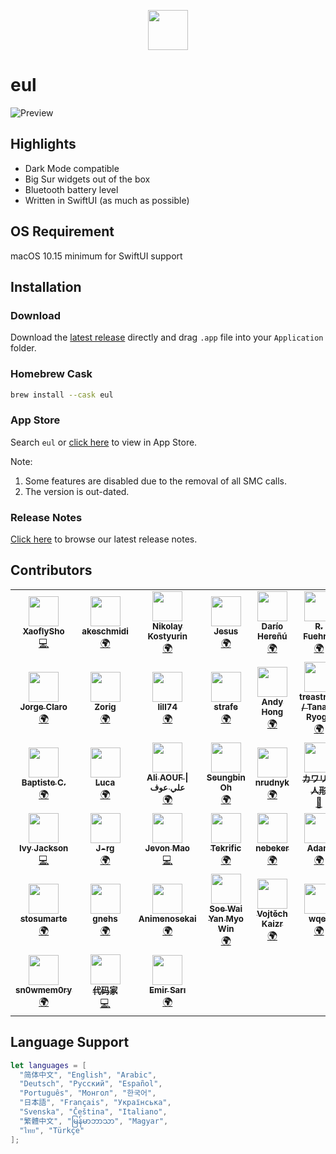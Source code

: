 <p align="center">
  <img src="https://user-images.githubusercontent.com/14722250/93017676-1a009c00-f5fd-11ea-9b8e-c69c2cd4fa89.png" height=64 />
</p>

# eul

![Preview](https://user-images.githubusercontent.com/14722250/105626766-f718ab00-5e6c-11eb-9761-661ff85c8faf.jpg)

## Highlights

- Dark Mode compatible
- Big Sur widgets out of the box
- Bluetooth battery level
- Written in SwiftUI (as much as possible)

## OS Requirement

macOS 10.15 minimum for SwiftUI support

## Installation

### Download

Download the [latest release](https://github.com/gao-sun/eul/releases/latest/download/eul.app.zip) directly and drag `.app` file into your `Application` folder.

### Homebrew Cask

```bash
brew install --cask eul
```

### App Store

Search `eul` or [click here](https://apps.apple.com/us/app/eul/id1537133867) to view in App Store.

Note:

1. Some features are disabled due to the removal of all SMC calls.
2. The version is out-dated.

### Release Notes

[Click here](https://github.com/gao-sun/eul/releases/latest) to browse our latest release notes.

## Contributors

<!-- ALL-CONTRIBUTORS-LIST:START - Do not remove or modify this section -->
<!-- prettier-ignore-start -->
<!-- markdownlint-disable -->
<table>
  <tr>
    <td align="center"><a href="https://github.com/XaoflySho"><img src="https://avatars3.githubusercontent.com/u/13835089?v=4?s=48" width="48px;" alt=""/><br /><sub><b>XaoflySho</b></sub></a><br /><a href="https://github.com/gao-sun/eul/commits?author=XaoflySho" title="Code">💻</a></td>
    <td align="center"><a href="https://github.com/akeschmidi"><img src="https://avatars1.githubusercontent.com/u/10963753?v=4?s=48" width="48px;" alt=""/><br /><sub><b>akeschmidi</b></sub></a><br /><a href="#translation-akeschmidi" title="Translation">🌍</a></td>
    <td align="center"><a href="http://artkost.ru/"><img src="https://avatars2.githubusercontent.com/u/62051?v=4?s=48" width="48px;" alt=""/><br /><sub><b>Nikolay Kostyurin</b></sub></a><br /><a href="#translation-JiLiZART" title="Translation">🌍</a></td>
    <td align="center"><a href="http://jesusm.github.io/"><img src="https://avatars3.githubusercontent.com/u/752469?v=4?s=48" width="48px;" alt=""/><br /><sub><b>Jesus</b></sub></a><br /><a href="#translation-JesusM" title="Translation">🌍</a></td>
    <td align="center"><a href="https://github.com/kant"><img src="https://avatars1.githubusercontent.com/u/32717?v=4?s=48" width="48px;" alt=""/><br /><sub><b>Darío Hereñú</b></sub></a><br /><a href="#translation-kant" title="Translation">🌍</a></td>
    <td align="center"><a href="http://opensource.generali-cloud.net/"><img src="https://avatars2.githubusercontent.com/u/25303664?v=4?s=48" width="48px;" alt=""/><br /><sub><b>R. Fuehrer</b></sub></a><br /><a href="#translation-rfuehrer" title="Translation">🌍</a></td>
  </tr>
  <tr>
    <td align="center"><a href="https://github.com/jorgeclaro"><img src="https://avatars2.githubusercontent.com/u/10659042?v=4?s=48" width="48px;" alt=""/><br /><sub><b>Jorge Claro</b></sub></a><br /><a href="#translation-jorgeclaro" title="Translation">🌍</a></td>
    <td align="center"><a href="https://medium.com/@zorig"><img src="https://avatars0.githubusercontent.com/u/1277672?v=4?s=48" width="48px;" alt=""/><br /><sub><b>Zorig</b></sub></a><br /><a href="#translation-Zorig" title="Translation">🌍</a></td>
    <td align="center"><a href="https://github.com/lill74"><img src="https://avatars2.githubusercontent.com/u/12353597?v=4?s=48" width="48px;" alt=""/><br /><sub><b>lill74</b></sub></a><br /><a href="#translation-lill74" title="Translation">🌍</a></td>
    <td align="center"><a href="https://github.com/strafe"><img src="https://avatars0.githubusercontent.com/u/15663890?v=4?s=48" width="48px;" alt=""/><br /><sub><b>strafe</b></sub></a><br /><a href="#translation-strafe" title="Translation">🌍</a></td>
    <td align="center"><a href="https://github.com/AndyH0ng"><img src="https://avatars0.githubusercontent.com/u/60703412?v=4?s=48" width="48px;" alt=""/><br /><sub><b>Andy Hong</b></sub></a><br /><a href="#translation-AndyH0ng" title="Translation">🌍</a></td>
    <td align="center"><a href="https://treastrain.jp/"><img src="https://avatars2.githubusercontent.com/u/13805382?v=4?s=48" width="48px;" alt=""/><br /><sub><b>treastrain / Tanaka Ryoga</b></sub></a><br /><a href="#translation-treastrain" title="Translation">🌍</a></td>
  </tr>
  <tr>
    <td align="center"><a href="https://github.com/baptistecdr"><img src="https://avatars3.githubusercontent.com/u/11665396?v=4?s=48" width="48px;" alt=""/><br /><sub><b>Baptiste C.</b></sub></a><br /><a href="#translation-baptistecdr" title="Translation">🌍</a></td>
    <td align="center"><a href="https://github.com/b3z"><img src="https://avatars2.githubusercontent.com/u/47346598?v=4?s=48" width="48px;" alt=""/><br /><sub><b>Luca</b></sub></a><br /><a href="#translation-b3z" title="Translation">🌍</a></td>
    <td align="center"><a href="https://github.com/40uf411"><img src="https://avatars0.githubusercontent.com/u/29804103?v=4?s=48" width="48px;" alt=""/><br /><sub><b>Ali AOUF &#124; علي عوف</b></sub></a><br /><a href="#translation-40uf411" title="Translation">🌍</a></td>
    <td align="center"><a href="https://github.com/sboh1214"><img src="https://avatars0.githubusercontent.com/u/30364442?v=4?s=48" width="48px;" alt=""/><br /><sub><b>Seungbin Oh</b></sub></a><br /><a href="#translation-sboh1214" title="Translation">🌍</a></td>
    <td align="center"><a href="https://github.com/nrudnyk"><img src="https://avatars.githubusercontent.com/u/20221382?v=4?s=48" width="48px;" alt=""/><br /><sub><b>nrudnyk</b></sub></a><br /><a href="#translation-nrudnyk" title="Translation">🌍</a></td>
    <td align="center"><a href="https://github.com/kawarimidoll"><img src="https://avatars.githubusercontent.com/u/8146876?v=4?s=48" width="48px;" alt=""/><br /><sub><b>カワリミ人形</b></sub></a><br /><a href="https://github.com/gao-sun/eul/commits?author=kawarimidoll" title="Documentation">📖</a></td>
  </tr>
  <tr>
    <td align="center"><a href="https://github.com/ivyjsgit"><img src="https://avatars.githubusercontent.com/u/34287279?v=4?s=48" width="48px;" alt=""/><br /><sub><b>Ivy Jackson</b></sub></a><br /><a href="https://github.com/gao-sun/eul/commits?author=ivyjsgit" title="Code">💻</a></td>
    <td align="center"><a href="https://github.com/J-rg"><img src="https://avatars.githubusercontent.com/u/4042863?v=4?s=48" width="48px;" alt=""/><br /><sub><b>J-rg</b></sub></a><br /><a href="#translation-J-rg" title="Translation">🌍</a></td>
    <td align="center"><a href="https://github.com/jevonmao"><img src="https://avatars.githubusercontent.com/u/64660730?v=4?s=48" width="48px;" alt=""/><br /><sub><b>Jevon Mao</b></sub></a><br /><a href="https://github.com/gao-sun/eul/commits?author=jevonmao" title="Code">💻</a></td>
    <td align="center"><a href="https://github.com/Tekrific"><img src="https://avatars.githubusercontent.com/u/68393566?v=4?s=48" width="48px;" alt=""/><br /><sub><b>Tekrific</b></sub></a><br /><a href="#translation-Tekrific" title="Translation">🌍</a></td>
    <td align="center"><a href="https://github.com/nebeker"><img src="https://avatars.githubusercontent.com/u/8558191?v=4?s=48" width="48px;" alt=""/><br /><sub><b>nebeker</b></sub></a><br /><a href="#translation-nebeker" title="Translation">🌍</a></td>
    <td align="center"><a href="https://github.com/DMNerd"><img src="https://avatars.githubusercontent.com/u/7889445?v=4?s=48" width="48px;" alt=""/><br /><sub><b>Adam</b></sub></a><br /><a href="#translation-DMNerd" title="Translation">🌍</a></td>
  </tr>
  <tr>
    <td align="center"><a href="https://github.com/stosumarte"><img src="https://avatars.githubusercontent.com/u/64950825?v=4?s=48" width="48px;" alt=""/><br /><sub><b>stosumarte</b></sub></a><br /><a href="#translation-stosumarte" title="Translation">🌍</a></td>
    <td align="center"><a href="https://github.com/gnehs"><img src="https://avatars.githubusercontent.com/u/16719720?v=4?s=48" width="48px;" alt=""/><br /><sub><b>gnehs</b></sub></a><br /><a href="#translation-gnehs" title="Translation">🌍</a></td>
    <td align="center"><a href="https://github.com/Animenosekai"><img src="https://avatars.githubusercontent.com/u/40539549?v=4?s=48" width="48px;" alt=""/><br /><sub><b>Animenosekai</b></sub></a><br /><a href="#translation-Animenosekai" title="Translation">🌍</a></td>
    <td align="center"><a href="https://github.com/soewaiyanmyowin"><img src="https://avatars.githubusercontent.com/u/38293630?v=4?s=48" width="48px;" alt=""/><br /><sub><b>Soe Wai Yan Myo Win</b></sub></a><br /><a href="#translation-soewaiyanmyowin" title="Translation">🌍</a></td>
    <td align="center"><a href="http://www.studio83.cz/"><img src="https://avatars.githubusercontent.com/u/9982805?v=4?s=48" width="48px;" alt=""/><br /><sub><b>Vojtěch Kaizr</b></sub></a><br /><a href="#translation-wojtishek" title="Translation">🌍</a></td>
    <td align="center"><a href="https://github.com/thewqer"><img src="https://avatars.githubusercontent.com/u/64782240?v=4?s=48" width="48px;" alt=""/><br /><sub><b>wqer</b></sub></a><br /><a href="#translation-thewqer" title="Translation">🌍</a></td>
  </tr>
  <tr>
    <td align="center"><a href="https://github.com/sn0wmem0ry"><img src="https://avatars.githubusercontent.com/u/84455611?v=4?s=48" width="48px;" alt=""/><br /><sub><b>sn0wmem0ry</b></sub></a><br /><a href="#translation-sn0wmem0ry" title="Translation">🌍</a></td>
    <td align="center"><a href="https://github.com/daimajia"><img src="https://avatars.githubusercontent.com/u/2503423?v=4?s=48" width="48px;" alt=""/><br /><sub><b>代码家</b></sub></a><br /><a href="https://github.com/gao-sun/eul/commits?author=daimajia" title="Code">💻</a></td>
    <td align="center"><a href="https://github.com/bitigchi"><img src="https://avatars.githubusercontent.com/u/2769571?v=4?s=48" width="48px;" alt=""/><br /><sub><b>Emir Sarı</b></sub></a><br /><a href="#translation-bitigchi" title="Translation">🌍</a></td>
  </tr>
</table>

<!-- markdownlint-restore -->
<!-- prettier-ignore-end -->

<!-- ALL-CONTRIBUTORS-LIST:END -->

## Language Support

```swift
let languages = [
  "简体中文", "English", "Arabic",
  "Deutsch", "Русский", "Español",
  "Português", "Монгол", "한국어",
  "日本語", "Français", "Українська",
  "Svenska", "Čeština", "Italiano",
  "繁體中文", "မြန်မာဘာသာ", "Magyar",
  "ไทย", "Türkçe"
];
```
